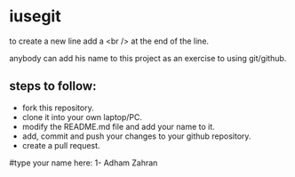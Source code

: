 # iusegit

to create a new line add a
	\<br /\>
at the end of the line.

anybody can add his name to this project as an exercise to using git/github.<br/>

## steps to follow:
* fork this repository.
* clone it into your own laptop/PC.
* modify the README.md file and add your name to it.
* add, commit and push your changes to your github repository.
* create a pull request.

#type your name here:
1- Adham Zahran<br/>
